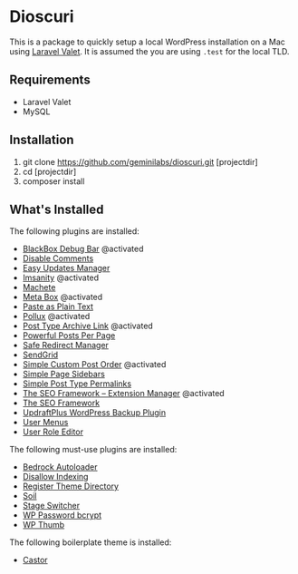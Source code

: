 # Dioscuri

This is a package to quickly setup a local WordPress installation on a Mac using [Laravel Valet](https://laravel.com/docs/master/valet#installation). It is assumed the you are using `.test` for the local TLD.

## Requirements
- Laravel Valet
- MySQL

## Installation

1. git clone https://github.com/geminilabs/dioscuri.git [projectdir]
2. cd [projectdir]
3. composer install

## What's Installed

The following plugins are installed:
- [BlackBox Debug Bar](https://bitbucket.org/geminilabs/blackbox) @activated
- [Disable Comments](https://wordpress.org/plugins/disable-comments/)
- [Easy Updates Manager](https://wordpress.org/plugins/stops-core-theme-and-plugin-updates)
- [Imsanity](https://wordpress.org/plugins/imsanity/) @activated
- [Machete](https://wordpress.org/plugins/machete/)
- [Meta Box](https://wordpress.org/plugins/meta-box/) @activated
- [Paste as Plain Text](https://wordpress.org/plugins/paste-as-plain-text/)
- [Pollux](https://wordpress.org/plugins/pollux/) @activated
- [Post Type Archive Link](https://wordpress.org/plugins/post-type-archive-links/) @activated
- [Powerful Posts Per Page](https://wordpress.org/plugins/pppp/)
- [Safe Redirect Manager](https://wordpress.org/plugins/safe-redirect-manager/)
- [SendGrid](https://wordpress.org/plugins/sendgrid-email-delivery-simplified/)
- [Simple Custom Post Order](https://wordpress.org/plugins/simple-custom-post-order/) @activated
- [Simple Page Sidebars](https://wordpress.org/plugins/simple-page-sidebars)
- [Simple Post Type Permalinks](https://wordpress.org/plugins/simple-post-type-permalinks)
- [The SEO Framework – Extension Manager](https://wordpress.org/plugins/the-seo-framework-extension-manager/) @activated
- [The SEO Framework](https://wordpress.org/plugins/autodescription/)
- [UpdraftPlus WordPress Backup Plugin](https://wordpress.org/plugins/updraftplus)
- [User Menus](https://wordpress.org/plugins/user-menus)
- [User Role Editor](https://wordpress.org/plugins/user-role-editor)

The following must-use plugins are installed:
- [Bedrock Autoloader](https://github.com/roots/bedrock/blob/master/web/app/mu-plugins/bedrock-autoloader.php)
- [Disallow Indexing](https://github.com/roots/bedrock/blob/master/web/app/mu-plugins/disallow-indexing.php)
- [Register Theme Directory](https://github.com/roots/bedrock/blob/master/web/app/mu-plugins/register-theme-directory.php)
- [Soil](https://github.com/roots/soil)
- [Stage Switcher](https://github.com/roots/wp-stage-switcher)
- [WP Password bcrypt](https://github.com/roots/wp-password-bcrypt)
- [WP Thumb](https://bitbucket.org/geminilabs/wp-thumb)

The following boilerplate theme is installed:
- [Castor](https://github.com/geminilabs/castor)
